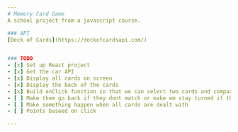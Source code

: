 ```yaml
---
# Memory Card Game
A school project from a javascript course. 

### API
[Deck of Cards](https://deckofcardsapi.com/)


### TODO
- [x] Set up React project
- [x] Get the car API
- [x] Display all cards on screen
- [x] Display the back of the cards
- [x] Build onClick function so that we can select two cards and compare them
- [ ] Make them go back if they dont match or make em stay turned if they match
- [ ] Make something happen when all cards are dealt with 
- [ ] Points baseed on click

---
```

